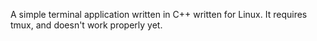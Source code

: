 A simple terminal application written in C++ written for Linux. It requires tmux, and doesn't work properly yet.
